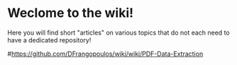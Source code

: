 # Weclome to the wiki!
Here you will find short "articles" on various topics that do not each need to have a dedicated repository!

#https://github.com/DFrangopoulos/wiki/wiki/PDF-Data-Extraction
